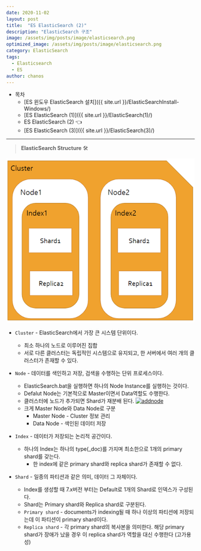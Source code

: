 ```yaml
---
date: 2020-11-02
layout: post
title:  "ES ElasticSearch (2)"
description: "ElasticSearch 구조"
image: /assets/img/posts/image/elasticsearch.png
optimized_image: /assets/img/posts/image/elasticsearch.png
category: ElasticSearch
tags:
  - Elasticsearch
  - ES
author: chanos
---
```

- 목차   
    - [ES 윈도우 ElasticSearch 설치]({{ site.url }}/ElasticSearchInstall-Windows/)
    - [ES ElasticSearch (1)]({{ site.url }}/ElasticSearch(1)/)
    - ES ElasticSearch (2) 👈
    - [ES ElasticSearch (3)]({{ site.url }}/ElasticSearch(3)/)

--- 
> <b>ElasticSearch Structure</b> 🛠

![structure](/assets/img/posts/2020-11-02/structure.png)

- `Cluster` - ElasticSearch에서 가장 큰 시스템 단위이다.
    - 최소 하나의 노드로 이루어진 집합
    - 서로 다른 클러스터는 독립적인 시스템으로 유지되고, 한 서버에서 여러 개의 클러스터가 존재할 수 있다.

- `Node` - 데이터를 색인하고 저장, 검색을 수행하는 단위 프로세스이다.
    - ElasticSearch.bat을 실행하면 하나의 Node Instance를 실행하는 것이다.
    - Defalut Node는 기본적으로 Master이면서 Data역할도 수행한다.
    - 클러스터에 노드가 추가되면 Shard가 재분배 된다.
<a href="{{ site.url }}/images/posts/2020-11-02/addnode.png"><img src="{{ site.url }}/images/posts/2020-11-02/addnode.png" alt="addnode"></a> 
    - 크게 Master Node와 Data Node로 구분
        - Master Node - Cluster 정보 관리
        - Data Node - 색인된 데이터 저장

- `Index` - 데이터가 저장되는 논리적 공간이다.
    - 하나의 Index는 하나의 type(_doc)를 가지며 최소한으로 1개의 primary shard를 갖는다.
        - 한 index에 같은 primary shard와 replica shard가 존재할 수 없다.

- `Shard` - 일종의 파티션과 같은 의미, 데이터 그 자체이다.
    - Index를 생성할 때 7.x버전 부터는 Default로 1개의 Shard로 인덱스가 구성된다.
    - Shard는 Primary shard와 Replica shard로 구분된다.
    - `Primary shard` - documents가 indexing될 때 하나 이상의 파티션에 저장되는데 이 파티션이 primary shard이다.
    - `Replica shard` - 각 primary shard의 복사본을 의미한다. 해당 primary shard가 장애가 났을 경우 이 replica shard가 역할을 대신 수행한다 (고가용성)
